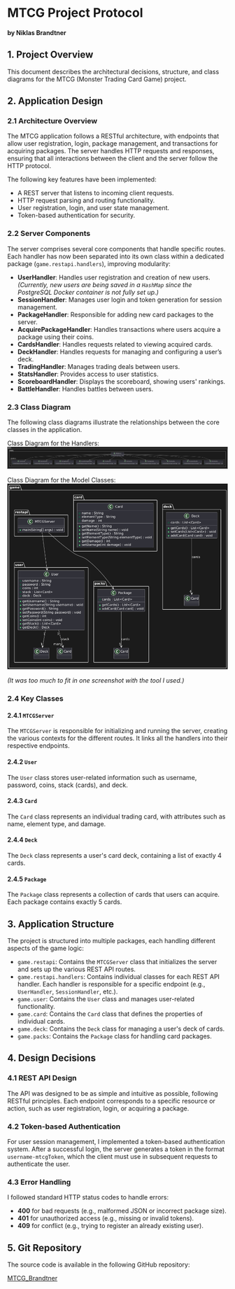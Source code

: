 # MTCG Project Protocol

#### by Niklas Brandtner

## 1. Project Overview

This document describes the architectural decisions, structure, and class diagrams for the MTCG (Monster Trading Card Game) project.

## 2. Application Design

### 2.1 Architecture Overview

The MTCG application follows a RESTful architecture, with endpoints that allow user registration, login, package management, and transactions for acquiring packages. The server handles HTTP requests and responses, ensuring that all interactions between the client and the server follow the HTTP protocol.

The following key features have been implemented:
- A REST server that listens to incoming client requests.
- HTTP request parsing and routing functionality.
- User registration, login, and user state management.
- Token-based authentication for security.

### 2.2 Server Components

The server comprises several core components that handle specific routes. Each handler has now been separated into its own class within a dedicated package (`game.restapi.handlers`), improving modularity:

- **UserHandler**: Handles user registration and creation of new users. *(Currently, new users are being saved in a `HashMap` since the PostgreSQL Docker container is not fully set up.)*
- **SessionHandler**: Manages user login and token generation for session management.
- **PackageHandler**: Responsible for adding new card packages to the server.
- **AcquirePackageHandler**: Handles transactions where users acquire a package using their coins.
- **CardsHandler**: Handles requests related to viewing acquired cards.
- **DeckHandler**: Handles requests for managing and configuring a user’s deck.
- **TradingHandler**: Manages trading deals between users.
- **StatsHandler**: Provides access to user statistics.
- **ScoreboardHandler**: Displays the scoreboard, showing users' rankings.
- **BattleHandler**: Handles battles between users.

### 2.3 Class Diagram

The following class diagrams illustrate the relationships between the core classes in the application.

Class Diagram for the Handlers:
![Class Diagram](./uml-diagram01.png)

Class Diagram for the Model Classes:
![Class Diagram](./uml-diagram02.png)

*(It was too much to fit in one screenshot with the tool I used.)*

### 2.4 Key Classes

#### 2.4.1 `MTCGServer`
The `MTCGServer` is responsible for initializing and running the server, creating the various contexts for the different routes. It links all the handlers into their respective endpoints.

#### 2.4.2 `User`
The `User` class stores user-related information such as username, password, coins, stack (cards), and deck.

#### 2.4.3 `Card`
The `Card` class represents an individual trading card, with attributes such as name, element type, and damage.

#### 2.4.4 `Deck`
The `Deck` class represents a user's card deck, containing a list of exactly 4 cards.

#### 2.4.5 `Package`
The `Package` class represents a collection of cards that users can acquire. Each package contains exactly 5 cards.

## 3. Application Structure

The project is structured into multiple packages, each handling different aspects of the game logic:

- `game.restapi`: Contains the `MTCGServer` class that initializes the server and sets up the various REST API routes.
- `game.restapi.handlers`: Contains individual classes for each REST API handler. Each handler is responsible for a specific endpoint (e.g., `UserHandler`, `SessionHandler`, etc.).
- `game.user`: Contains the `User` class and manages user-related functionality.
- `game.card`: Contains the `Card` class that defines the properties of individual cards.
- `game.deck`: Contains the `Deck` class for managing a user's deck of cards.
- `game.packs`: Contains the `Package` class for handling card packages.

## 4. Design Decisions

### 4.1 REST API Design
The API was designed to be as simple and intuitive as possible, following RESTful principles. Each endpoint corresponds to a specific resource or action, such as user registration, login, or acquiring a package.

### 4.2 Token-based Authentication
For user session management, I implemented a token-based authentication system. After a successful login, the server generates a token in the format `username-mtcgToken`, which the client must use in subsequent requests to authenticate the user.

### 4.3 Error Handling
I followed standard HTTP status codes to handle errors:
- **400** for bad requests (e.g., malformed JSON or incorrect package size).
- **401** for unauthorized access (e.g., missing or invalid tokens).
- **409** for conflict (e.g., trying to register an already existing user).

## 5. Git Repository

The source code is available in the following GitHub repository:

[MTCG_Brandtner](https://github.com/nbrandtner/MTCG)
